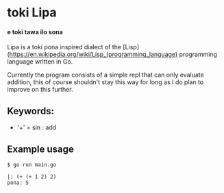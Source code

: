# toki Lipa

#### e toki tawa ilo sona

Lipa is a toki pona inspired dialect of the [Lisp](https://en.wikipedia.org/wiki/Lisp_(programming_language) programming language written in Go.

Currently the program consists of a simple repl that can only evaluate addition, this of course shouldn't stay this way for long as I do plan
to improve on this further.

## Keywords:
- '+' = sin : add

## Example usage

```
$ go run main.go

|: (+ (+ 1 2) 2)
pona: 5
```

